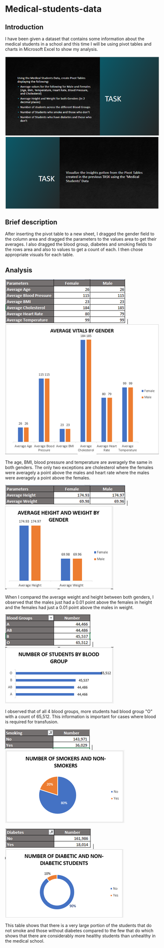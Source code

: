# Medical-students-data

## Introduction

I have been given a dataset that contains some information about the medical students in a school and this time I will be using pivot tables and charts in Microsoft Excel to show my analysis.

![](T4.PNG)
![](T5.PNG)


## Brief description 
After inserting the pivot table to a new sheet, I dragged the gender field to the column area and dragged the parameters to the values area to get their averages. I also dragged the blood group, diabetes and smoking fields to the rows area and also to values to get a count of each. I then chose appropriate visuals for each table.

## Analysis

![](W2T4a.PNG)     |      ![](W2T5a.PNG)

The age, BMI, blood pressure and temperature are averagely the same in both genders. The only two exceptions are cholesterol where the females were averagely a point above the males and heart rate where the males were averagely a point above the females.

![](W2T4b.PNG)     |      ![](W2T5b.PNG)

When I compared the average weight and height between both genders, I observed that the males just had a 0.01 point above the females in height and the females had just a 0.01 point above the males in weight.

![](W2T4c.PNG)     |      ![](W2T5c.PNG)

I observed that of all 4 blood groups, more students had blood group "O" with a count of 65,512. This information is important for cases where blood is required for transfusion.

![](W2T4d.PNG)     |      ![](W2T5d.PNG)

![](W2T4e.PNG)     |      ![](W2T5e.PNG)

This table shows that there is a very large portion of the students that do not smoke and those without diabetes compared to the few that do which shows that there are considerably more healthy students than unhealthy in the medical school.
